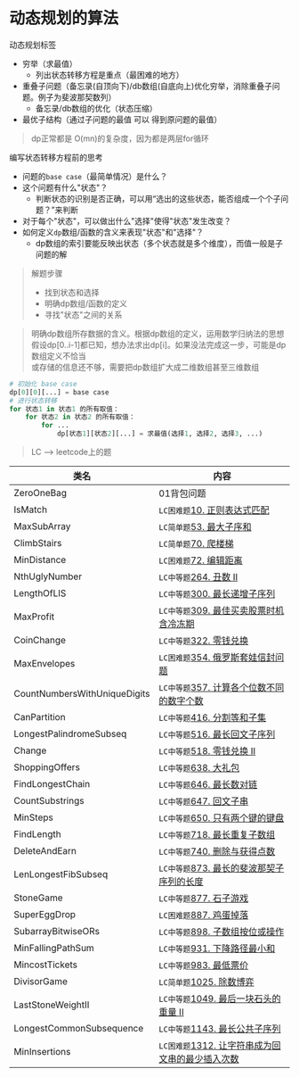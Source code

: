 # 动态规划的算法

动态规划标签
* 穷举（求最值）
    * 列出状态转移方程是重点（最困难的地方）   
* 重叠子问题（备忘录(自顶向下)/db数组(自底向上)优化穷举，消除重叠子问题。例子为斐波那契数列）
    * 备忘录/db数组的优化（状态压缩）
* 最优子结构（通过子问题的最值 可以 得到原问题的最值）
> dp正常都是 O(mn)的复杂度，因为都是两层for循环

编写状态转移方程前的思考
* 问题的`base case`（最简单情况）是什么？
* 这个问题有什么"状态"？
    * 判断状态的识别是否正确，可以用“选出的这些状态，能否组成一个个子问题？”来判断
* 对于每个"状态"，可以做出什么"选择"使得"状态"发生改变？
* 如何定义`dp`数组/函数的含义来表现"状态"和"选择"？
    * dp数组的索引要能反映出状态（多个状态就是多个维度），而值一般是子问题的解
> 解题步骤 
> * 找到状态和选择
> * 明确dp数组/函数的定义
> * 寻找"状态"之间的关系  

> 明确dp数组所存数据的含义。根据dp数组的定义，运用数学归纳法的思想<br>
> 假设dp[0..i-1]都已知，想办法求出dp[i]。如果没法完成这一步，可能是dp数组定义不恰当<br>
> 或存储的信息还不够，需要把dp数组扩大成二维数组甚至三维数组

``` python
# 初始化 base case
dp[0][0][...] = base case
# 进行状态转移
for 状态1 in 状态1 的所有取值：
    for 状态2 in 状态2 的所有取值：
        for ...
            dp[状态1][状态2][...] = 求最值(选择1, 选择2, 选择3, ...)
```


> LC --> leetcode上的题

类名|内容
---|---
ZeroOneBag  | 01背包问题
IsMatch | `LC困难题`[10. 正则表达式匹配](https://leetcode-cn.com/problems/regular-expression-matching/)
MaxSubArray | `LC简单题`[53. 最大子序和](https://leetcode-cn.com/problems/maximum-subarray/submissions/)
ClimbStairs | `LC简单题`[70. 爬楼梯](https://leetcode-cn.com/problems/climbing-stairs/)
MinDistance | `LC困难题`[72. 编辑距离](https://leetcode-cn.com/problems/edit-distance/)
NthUglyNumber | `LC中等题`[264. 丑数 II](https://leetcode-cn.com/problems/ugly-number-ii/submissions/)
LengthOfLIS | `LC中等题`[300. 最长递增子序列](https://leetcode-cn.com/problems/longest-increasing-subsequence/)
MaxProfit | `LC中等题`[309. 最佳买卖股票时机含冷冻期](https://leetcode-cn.com/problems/best-time-to-buy-and-sell-stock-with-cooldown/submissions/)
CoinChange | `LC中等题`[322. 零钱兑换](https://leetcode-cn.com/problems/coin-change/)
MaxEnvelopes | `LC困难题`[354. 俄罗斯套娃信封问题](https://leetcode-cn.com/problems/russian-doll-envelopes/) 
CountNumbersWithUniqueDigits | `LC中等题`[357. 计算各个位数不同的数字个数](https://leetcode-cn.com/problems/count-numbers-with-unique-digits/)
CanPartition | `LC中等题`[416. 分割等和子集](https://leetcode-cn.com/problems/partition-equal-subset-sum/)
LongestPalindromeSubseq | `LC中等题`[516. 最长回文子序列](https://leetcode-cn.com/problems/longest-palindromic-subsequence/comments/)
Change | `LC中等题`[518. 零钱兑换 II](https://leetcode-cn.com/problems/coin-change-2/)
ShoppingOffers | `LC中等题`[638. 大礼包](https://leetcode-cn.com/problems/shopping-offers/comments/)
FindLongestChain | `LC中等题`[646. 最长数对链](https://leetcode-cn.com/problems/maximum-length-of-pair-chain/)
CountSubstrings | `LC中等题`[647. 回文子串](https://leetcode-cn.com/problems/palindromic-substrings/submissions/)
MinSteps | `LC中等题`[650. 只有两个键的键盘](https://leetcode-cn.com/problems/2-keys-keyboard/submissions/)
FindLength | `LC中等题`[718. 最长重复子数组](https://leetcode-cn.com/problems/maximum-length-of-repeated-subarray/comments/)
DeleteAndEarn | `LC中等题`[740. 删除与获得点数](https://leetcode-cn.com/problems/delete-and-earn/)
LenLongestFibSubseq | `LC中等题`[873. 最长的斐波那契子序列的长度](https://leetcode-cn.com/problems/length-of-longest-fibonacci-subsequence/comments/)
StoneGame | `LC中等题`[877. 石子游戏](https://leetcode-cn.com/problems/stone-game/)
SuperEggDrop | `LC困难题`[887. 鸡蛋掉落](https://leetcode-cn.com/problems/super-egg-drop/)
SubarrayBitwiseORs | `LC中等题`[898. 子数组按位或操作](https://leetcode-cn.com/problems/bitwise-ors-of-subarrays/)
MinFallingPathSum | `LC中等题`[931. 下降路径最小和](https://leetcode-cn.com/problems/minimum-falling-path-sum/comments/)
MincostTickets | `LC中等题`[983. 最低票价](https://leetcode-cn.com/problems/minimum-cost-for-tickets/submissions/)
DivisorGame | `LC简单题`[1025. 除数博弈](https://leetcode-cn.com/problems/divisor-game/comments/)
LastStoneWeightII | `LC中等题`[1049. 最后一块石头的重量 II](https://leetcode-cn.com/problems/last-stone-weight-ii/)
LongestCommonSubsequence | `LC中等题`[1143. 最长公共子序列](https://leetcode-cn.com/problems/longest-common-subsequence/)
MinInsertions | `LC困难题`[1312. 让字符串成为回文串的最少插入次数](https://leetcode-cn.com/problems/minimum-insertion-steps-to-make-a-string-palindrome/)
